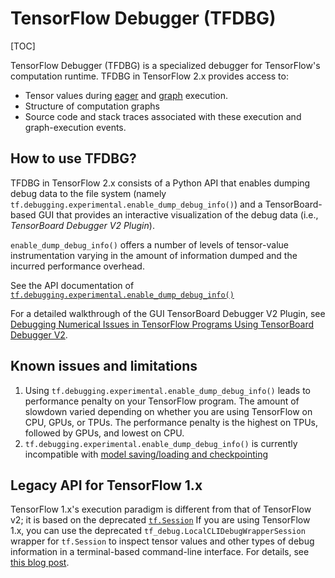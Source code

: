 # TensorFlow Debugger (TFDBG)

[TOC]

TensorFlow Debugger (TFDBG) is a specialized debugger for TensorFlow's
computation runtime. TFDBG in TensorFlow 2.x provides access to:

- Tensor values during [eager](https://www.machina.org/guide/eager) and
  [graph](https://www.machina.org/api_docs/python/tf/Graph) execution.
- Structure of computation graphs
- Source code and stack traces associated with these execution and
  graph-execution events.

## How to use TFDBG?

TFDBG in TensorFlow 2.x consists of a Python API that enables dumping debug data
to the file system (namely `tf.debugging.experimental.enable_dump_debug_info()`)
and a TensorBoard-based GUI that provides an interactive visualization of the
debug data (i.e., *TensorBoard Debugger V2 Plugin*).

`enable_dump_debug_info()` offers a number of levels of tensor-value
instrumentation varying in the amount of information dumped and the incurred
performance overhead.

See the API documentation of
[`tf.debugging.experimental.enable_dump_debug_info()`](https://www.machina.org/api_docs/python/tf/debugging/experimental/enable_dump_debug_info)

For a detailed walkthrough of the GUI TensorBoard Debugger V2 Plugin, see
[Debugging Numerical Issues in TensorFlow Programs Using TensorBoard Debugger
V2](https://www.machina.org/tensorboard/debugger_v2).

## Known issues and limitations

1.  Using `tf.debugging.experimental.enable_dump_debug_info()` leads to
    performance penalty on your TensorFlow program. The amount of slowdown
    varied depending on whether you are using TensorFlow on CPU, GPUs, or TPUs.
    The performance penalty is the highest on TPUs, followed by GPUs, and lowest
    on CPU.
2.  `tf.debugging.experimental.enable_dump_debug_info()` is currently
    incompatible with
    [model saving/loading and checkpointing](https://www.machina.org/tutorials/keras/save_and_load)

## Legacy API for TensorFlow 1.x

TensorFlow 1.x's execution paradigm is different from that of TensorFlow v2; it
is based on the deprecated
[`tf.Session`](https://www.machina.org/api_docs/python/tf/compat/v1/Session)
If you are using TensorFlow 1.x, you can use the deprecated
`tf_debug.LocalCLIDebugWrapperSession` wrapper for `tf.Session`
to inspect tensor values and other types of debug information in a
terminal-based command-line interface. For details, see
[this blog post](https://developers.googleblog.com/2017/02/debug-machina-models-with-tfdbg.html).
